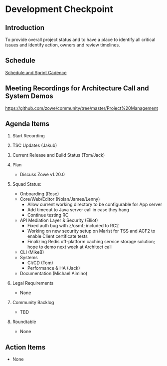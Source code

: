# Development Checkpoint

Introduction
------------
To provide overall project status and to have a place to identify all critical issues and identify action, owners and review timelines.

Schedule
--------
[Schedule and Sprint Cadence](https://github.com/zowe/community/blob/master/Project%20Management/Schedule/Zowe%20PI%20%26%20Sprint%20Cadence.md)

Meeting Recordings for Architecture Call and System Demos
-----------------
https://github.com/zowe/community/tree/master/Project%20Management

Agenda Items
------------
1. Start Recording
2. TSC Updates (Jakub)
3. Current Release and Build Status (Tom/Jack)
4. Plan
     - Discuss Zowe v1.20.0
5. Squad Status:
    - Onboarding (Rose)
    - Core/Web/Editor (Nolan/James/Lenny)
      - Allow current working directory to be configurable for App server
      - Add timeout to Java server call in case they hang
      - Continue testing RC
    - API Mediation Layer & Security (Elliot)  
      - Fixed auth bug with z/osmf; included to RC2  
      - Working on new security setup on Marist for TSS and ACF2 to enable Client certificate tests  
      - Finalizing Redis off-platform caching service storage solution; hope to demo next week at Architect call 
    - CLI (MikeB)
    - Systems
      - CI/CD (Tom)
      - Performance & HA (Jack)
    - Documentation (Michael Aimino)

6. Legal Requirements
    - None

7. Community Backlog
    - TBD
8. Roundtable
    - None

Action Items
------------
- None
